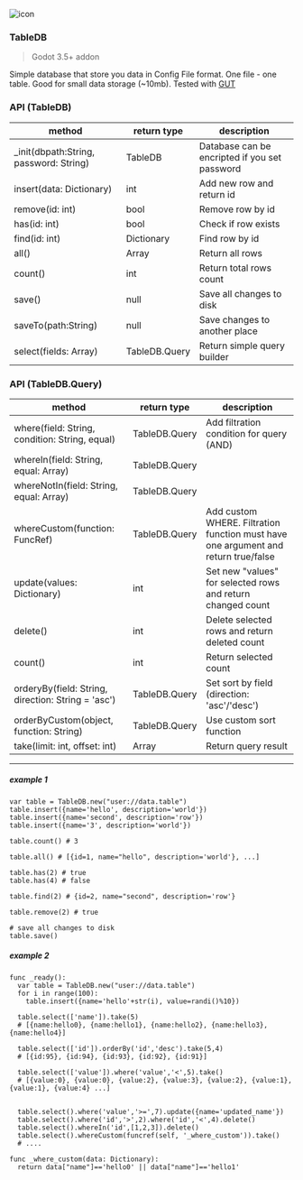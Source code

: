 ![icon](https://user-images.githubusercontent.com/12999437/186977912-32173e22-1325-41bc-94e0-30612efe181e.png)
### TableDB 
> Godot 3.5+ addon

Simple database that store you data in Config File format. One file - one table. Good for small data storage (~10mb). Tested with [GUT](https://github.com/bitwes/Gut)

### API (TableDB)

| method  | return type | description |
| ------------- | ------------- | ------------- |
| _init(dbpath:String, password: String)| TableDB | Database can be encripted if you set password |
| insert(data: Dictionary)  | int  | Add new row and return id |
| remove(id: int)  | bool  | Remove row by id  |
| has(id: int)  | bool  | Check if row exists |
| find(id: int)  | Dictionary  | Find row by id |
| all()  | Array  | Return all rows |
| count()  | int  | Return total rows count |
| save()  | null  | Save all changes to disk |
| saveTo(path:String)  | null  | Save changes to another place |
| select(fields: Array)  | TableDB.Query  | Return simple query builder |

### API (TableDB.Query)
| method  | return type | description |
| ------------- | ------------- | ------------- |
| where(field: String, condition: String, equal)  | TableDB.Query | Add filtration condition for query (AND) |
| whereIn(field: String, equal: Array)  | TableDB.Query |  |
| whereNotIn(field: String, equal: Array)  | TableDB.Query |  |
| whereCustom(function: FuncRef)  | TableDB.Query | Add custom WHERE. Filtration function must have one argument and return true/false |
| update(values: Dictionary) | int | Set new "values" for selected rows and return changed count |
| delete() | int | Delete selected rows and return deleted count |
| count() | int | Return selected count |
| orderyBy(field: String, direction: String = 'asc') | TableDB.Query | Set sort by field (direction: 'asc'/'desc') |
| orderByCustom(object, function: String) | TableDB.Query | Use custom sort function |
| take(limit: int, offset: int) | Array | Return query result |

____

##### example 1
```gdscript
var table = TableDB.new("user://data.table")
table.insert({name='hello', description='world'})
table.insert({name='second', description='row'})
table.insert({name='3', description='world'})

table.count() # 3

table.all() # [{id=1, name="hello", description='world'}, ...]

table.has(2) # true
table.has(4) # false

table.find(2) # {id=2, name="second", description='row'}

table.remove(2) # true

# save all changes to disk
table.save()
```
##### example 2

```gdscript
func _ready():
  var table = TableDB.new("user://data.table")
  for i in range(100):
    table.insert({name='hello'+str(i), value=randi()%10})
  
  table.select(['name']).take(5)
  # [{name:hello0}, {name:hello1}, {name:hello2}, {name:hello3}, {name:hello4}]

  table.select(['id']).orderBy('id','desc').take(5,4)
  # [{id:95}, {id:94}, {id:93}, {id:92}, {id:91}]

  table.select(['value']).where('value','<',5).take()
  # [{value:0}, {value:0}, {value:2}, {value:3}, {value:2}, {value:1}, {value:1}, {value:4} ...]
  
  
  table.select().where('value','>=',7).update({name='updated_name'})
  table.select().where('id','>',2).where('id','<',4).delete()
  table.select().whereIn('id',[1,2,3]).delete()
  table.select().whereCustom(funcref(self, '_where_custom')).take()
  # ....
    
func _where_custom(data: Dictionary):
  return data["name"]=='hello0' || data["name"]=='hello1'
```



